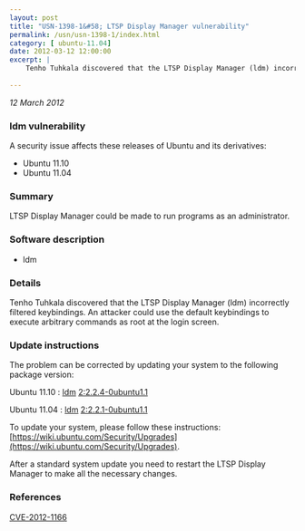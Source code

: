 ```yaml
---
layout: post
title: "USN-1398-1&#58; LTSP Display Manager vulnerability"
permalink: /usn/usn-1398-1/index.html
category: [ ubuntu-11.04]
date: 2012-03-12 12:00:00
excerpt: |
    Tenho Tuhkala discovered that the LTSP Display Manager (ldm) incorrectly filtered keybindings. An attacker could use the default keybindings to execute arbitrary commands as root at the login screen. 
    
--- 
```

 
 

*12 March 2012*

### ldm vulnerability

A security issue affects these releases of Ubuntu and its derivatives:

* Ubuntu 11.10
* Ubuntu 11.04

### Summary

LTSP Display Manager could be made to run programs as an administrator. 

### Software description

* ldm 

### Details

Tenho Tuhkala discovered that the LTSP Display Manager (ldm) incorrectly filtered keybindings. An attacker could use the default keybindings to execute arbitrary commands as root at the login screen. 

### Update instructions

The problem can be corrected by updating your system to the following package version:

Ubuntu 11.10
 : [ldm](https://launchpad.net/ubuntu/+source/ldm) <span> [2:2.2.4-0ubuntu1.1](https://launchpad.net/ubuntu/+source/ldm/2:2.2.4-0ubuntu1.1) </span> 

Ubuntu 11.04
 : [ldm](https://launchpad.net/ubuntu/+source/ldm) <span> [2:2.2.1-0ubuntu1.1](https://launchpad.net/ubuntu/+source/ldm/2:2.2.1-0ubuntu1.1) </span> 

To update your system, please follow these instructions: [https://wiki.ubuntu.com/Security/Upgrades](https://wiki.ubuntu.com/Security/Upgrades).

After a standard system update you need to restart the LTSP Display Manager to make all the necessary changes. 

### References

 
 [CVE-2012-1166](http://people.ubuntu.com/~ubuntu-security/cve/CVE-2012-1166)
 

